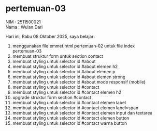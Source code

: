 # pertemuan-03

NIM : 2511500021 <br>
Nama : Wulan Dari <br>

Hari ini, Rabu 08 Oktober 2025, saya belajar:
<ol>
<li>menggunakan file emmet.html pertemuan-02 untuk file index pertemuan-03</li>
<li>membuat struktur form untuk section contact</li>
<li>membuat styling untuk selector id #about</li>
<li>membuat styling untuk selector id #about elemen h2</li>
<li>membuat styling untuk selector id #about elemen p</li>
<li>membuat styling untuk selector id #about elemen strong</li>
<li>membuat styling untuk selector id #about mode responsif (mobile)</li>
<li>membuat styling untuk selector id #contact</li>
<li>membuat styling untuk selector id #contact elemen h2</li>
<li>upgrade struktur form section #contact</li>
<li>membuat styling untuk selector id #contact elemen label</li>
<li>membuat styling untuk selector id #contact elemen label>span</li>
<li>membuat styling untuk selector id #contact elemen input dan textarea</li>
<li>membuat styling untuk selector id #contact elemen button</li>
<li>membuat styling untuk selector id #contact warna button</li>

</ol>